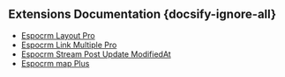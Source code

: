 ## Extensions Documentation {docsify-ignore-all}

- [Espocrm Layout Pro](extensions/ebla-layout-pro/README.md)
- [Espocrm Link Multiple Pro](extensions/ebla-layout-pro/README.md)
- [Espocrm Stream Post Update ModifiedAt](extensions/ebla-stream-modified-at/README.md)
- [Espocrm map Plus](extensions/ebla-map-plus/README.md)
